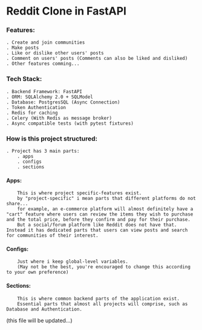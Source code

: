 # Reddit Clone in FastAPI

### Features:
    . Create and join communities
    . Make posts
    . Like or dislike other users' posts
    . Comment on users' posts (Comments can also be liked and disliked)
    . Other features comming...
    
    
### Tech Stack:
    . Backend Framework: FastAPI
    . ORM: SQLAlchemy 2.0 + SQLModel
    . Database: PostgresSQL (Async Connection)
    . Token Authentication
    . Redis for caching
    . Celery (With Redis as message broker)
    . Async compatible tests (with pytest fixtures)
    

### How is this project structured:
    . Project has 3 main parts:
        . apps
        . configs
        . sections
        
#### Apps:
        This is where project specific-features exist.
        by "project-specific" i mean parts that different platforms do not share...
        for example, an e-commerce platform will almost definitely have a "cart" feature where users can review the items they wish to purchase and the total price, before they confirm and pay for their purchase.
        But a social/forum platform like Reddit does not have that. Instead it has dedicated parts that users can view posts and search for communities of their interest.
        
#### Configs:
        Just where i keep global-level variables.
        (May not be the best, you're encouraged to change this according to your own preference)
        
#### Sections:
        This is where common backend parts of the application exist.
        Essential parts that almost all projects will comprise, such as Database and Authentication.
        

    
(this file will be updated...)